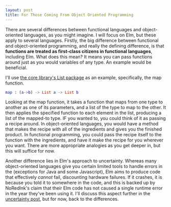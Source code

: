 ```yaml
---
layout: post
title: For Those Coming From Object Oriented Programming
---
```

There are several differences between functional languages and object-oriented languages, as you might imagine. I will focus on Elm, but these apply to several languages.	Firstly, the big difference between functional and object-oriented programming, and really the defining difference, is that **functions are treated as first-class citizens in functional languages**, including Elm. What does this mean? It means you can pass functions around just as you would variables of any type. An example would be beneficial. 


I'll use [the core library's List package](http://package.elm-lang.org/packages/elm-lang/core/1.0.0/List) as an example, specifically, the map function. 

```elm
map : (a->b) -> List a -> List b
```

Looking at the map function, it takes a function that maps from one type to another as one of its parameters, and a list of the type to map to the other. It then applies the specified function to each element in the list, producing a list of the mapped-to type. IF you wanted to, you could think of it as passing a recipe around. In object-oriented languages, you would have a method that makes the recipe with all of the ingredients and gives you the finished product. In functional programming, you could pass the recipe itself to the function with the ingredients, and have it make the recipe for you wherever you want. There are more appropriate analogies as you get deeper in, but this will suffice for now.

	
Another difference lies in Elm's approach to uncertainty. Whereas many object-oriented languages give you certain limited tools to handle errors in the (exceptions for Java and some Javascript), Elm aims to produce code that effectively *cannot* fail, discounting hardware failures. If it crashes, it is because you told it to somewhere in the code, and this is backed up by NoRedInk's claim that their Elm code has not caused a single runtime error in the year they've been using it. I'll discuss this aspect further in the [uncertainty post](http://colvardrm.github.io/Elm-Uncertainty), but for now, back to the differences.




